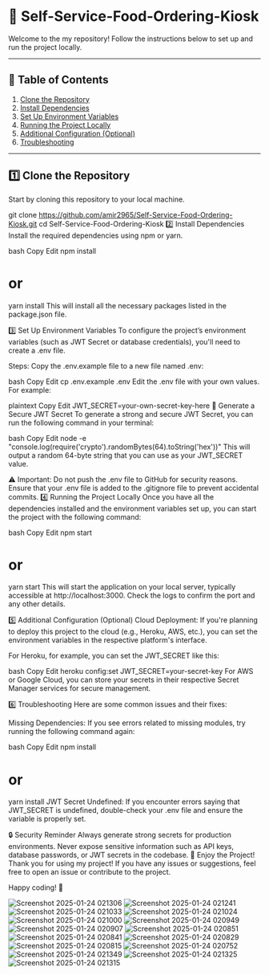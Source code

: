 
# 🚀 Self-Service-Food-Ordering-Kiosk

Welcome to the my repository!  Follow the instructions below to set up and run the project locally.

---

## 📝 **Table of Contents**

1. [Clone the Repository](#1-clone-the-repository)
2. [Install Dependencies](#2-install-dependencies)
3. [Set Up Environment Variables](#3-set-up-environment-variables)
4. [Running the Project Locally](#4-running-the-project-locally)
5. [Additional Configuration (Optional)](#5-additional-configuration-optional)
6. [Troubleshooting](#6-troubleshooting)

---

## 1️⃣ **Clone the Repository**

Start by cloning this repository to your local machine.


git clone https://github.com/amir2965/Self-Service-Food-Ordering-Kiosk.git
cd Self-Service-Food-Ordering-Kiosk
2️⃣ Install Dependencies
Install the required dependencies using npm or yarn.

bash
Copy
Edit
npm install
# or
yarn install
This will install all the necessary packages listed in the package.json file.

3️⃣ Set Up Environment Variables
To configure the project’s environment variables (such as JWT Secret or database credentials), you'll need to create a .env file.

Steps:
Copy the .env.example file to a new file named .env:

bash
Copy
Edit
cp .env.example .env
Edit the .env file with your own values. For example:

plaintext
Copy
Edit
JWT_SECRET=your-own-secret-key-here
🔑 Generate a Secure JWT Secret
To generate a strong and secure JWT Secret, you can run the following command in your terminal:

bash
Copy
Edit
node -e "console.log(require('crypto').randomBytes(64).toString('hex'))"
This will output a random 64-byte string that you can use as your JWT_SECRET value.

⚠️ Important:
Do not push the .env file to GitHub for security reasons.
Ensure that your .env file is added to the .gitignore file to prevent accidental commits.
4️⃣ Running the Project Locally
Once you have all the dependencies installed and the environment variables set up, you can start the project with the following command:

bash
Copy
Edit
npm start
# or
yarn start
This will start the application on your local server, typically accessible at http://localhost:3000. Check the logs to confirm the port and any other details.

5️⃣ Additional Configuration (Optional)
Cloud Deployment:
If you're planning to deploy this project to the cloud (e.g., Heroku, AWS, etc.), you can set the environment variables in the respective platform's interface.

For Heroku, for example, you can set the JWT_SECRET like this:

bash
Copy
Edit
heroku config:set JWT_SECRET=your-secret-key
For AWS or Google Cloud, you can store your secrets in their respective Secret Manager services for secure management.

6️⃣ Troubleshooting
Here are some common issues and their fixes:

Missing Dependencies:
If you see errors related to missing modules, try running the following command again:

bash
Copy
Edit
npm install
# or
yarn install
JWT Secret Undefined:
If you encounter errors saying that JWT_SECRET is undefined, double-check your .env file and ensure the variable is properly set.

🔒 Security Reminder
Always generate strong secrets for production environments.
Never expose sensitive information such as API keys, database passwords, or JWT secrets in the codebase.
🎉 Enjoy the Project!
Thank you for using my project! If you have any issues or suggestions, feel free to open an issue or contribute to the project.

Happy coding! 🚀



![Screenshot 2025-01-24 021306](https://github.com/user-attachments/assets/0df2bc75-8494-4c3b-8e25-5a655ce41e77)
![Screenshot 2025-01-24 021241](https://github.com/user-attachments/assets/7567d89c-3c06-4bb8-a631-b7f1bd912690)
![Screenshot 2025-01-24 021033](https://github.com/user-attachments/assets/71724b7f-f3b9-4c94-9836-221df6b2ef8a)
![Screenshot 2025-01-24 021024](https://github.com/user-attachments/assets/7b0f8d09-cbfe-4442-8840-964a2ce0681b)
![Screenshot 2025-01-24 021000](https://github.com/user-attachments/assets/8d7c63a9-89ba-4554-a7ad-64b997287642)
![Screenshot 2025-01-24 020949](https://github.com/user-attachments/assets/685096d3-92b8-4f68-8dff-36105b113a60)
![Screenshot 2025-01-24 020907](https://github.com/user-attachments/assets/8a2d694c-d436-4e75-a56d-14e6760d63b2)
![Screenshot 2025-01-24 020851](https://github.com/user-attachments/assets/b922dbdb-d9ac-43d6-a50d-10fac01e3155)
![Screenshot 2025-01-24 020841](https://github.com/user-attachments/assets/b2963740-7a1f-4c8b-aac6-1026e35d961e)
![Screenshot 2025-01-24 020829](https://github.com/user-attachments/assets/4876e98f-8d67-49dd-96dd-1a82c9028695)
![Screenshot 2025-01-24 020815](https://github.com/user-attachments/assets/7d09a802-3870-4674-993b-200d5290a0ca)
![Screenshot 2025-01-24 020752](https://github.com/user-attachments/assets/5f254ef3-6e73-45bb-82f6-35af7c95bc13)
![Screenshot 2025-01-24 021349](https://github.com/user-attachments/assets/6b1a4086-be70-40e9-b597-1ff020e4a62e)
![Screenshot 2025-01-24 021325](https://github.com/user-attachments/assets/0029d0aa-9c94-4969-8232-fbc550c7c665)
![Screenshot 2025-01-24 021315](https://github.com/user-attachments/assets/bf32ce6b-307d-4d6b-b8df-93b0356ee56d)

